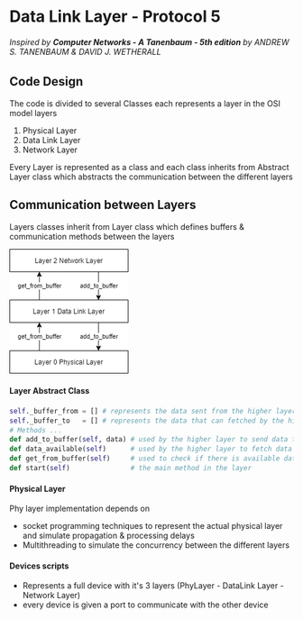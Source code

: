 # Data Link Layer - Protocol 5 
###### Inspired by ***Computer Networks - A Tanenbaum - 5th edition***  by ANDREW S. TANENBAUM & DAVID J. WETHERALL
## Code Design 
The code is divided to several Classes each represents a layer in the OSI model layers

 1. Physical Layer
 2. Data Link Layer
 3. Network Layer

Every Layer is represented as a class and each class inherits from Abstract Layer class which abstracts the communication between the different layers

## Communication between Layers

Layers classes inherit from Layer class which defines buffers & communication methods between the layers

![](https://github.com/mgtm98/NetWork-Stuff/blob/main/network.png)

#### Layer Abstract Class
```python
self._buffer_from = [] # represents the data sent from the higher layer  
self._buffer_to   = [] # represents the data that can fetched by the higher layer
# Methods ...
def add_to_buffer(self, data) # used by the higher layer to send data to the lower layer   
def data_available(self)      # used by the higher layer to fetch data from the lower layer
def get_from_buffer(self)     # used to check if there is available data to be fetched by the higher layer  
def start(self)               # the main method in the layer 
```
#### Physical Layer
Phy layer implementation depends on 
- socket programming techniques to represent the actual physical layer and simulate propagation & processing delays
- Multithreading to simulate the concurrency between the different layers 
#### Devices scripts
- Represents a full device with it's 3 layers (PhyLayer - DataLink Layer - Network Layer) 
- every device is given a port to communicate with the other device
